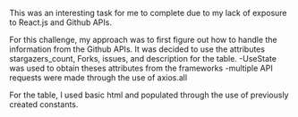 This was an interesting task for me to complete due to my lack of exposure to React.js and Github APIs. 

For this challenge, my approach was to first figure out how to handle the information from the Github APIs. It was decided to use the attributes stargazers_count, Forks, issues, and description for the table. 
-UseState was used to obtain theses attributes from the frameworks
-multiple API requests were made through the use of axios.all

For the table, I used basic html and populated through the use of previously created constants. 
